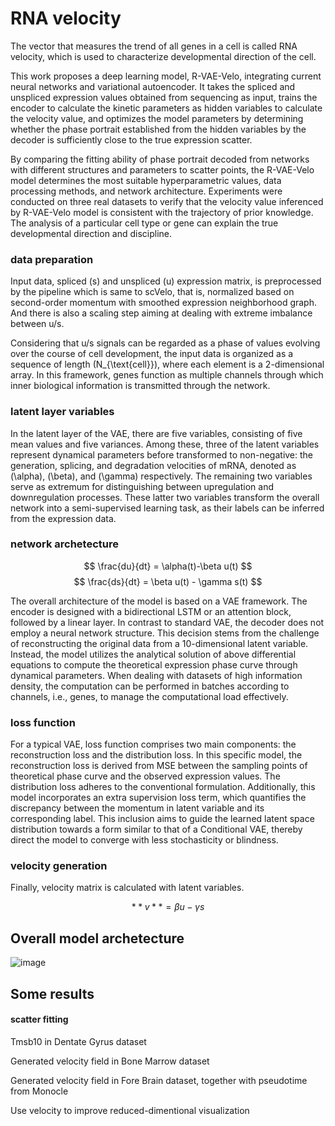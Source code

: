 # RNA velocity

The vector that measures the trend of all genes in a cell is called RNA velocity, which is used to characterize developmental direction of the cell. 

This work proposes a deep learning model, R-VAE-Velo, integrating current neural networks and variational autoencoder. It takes the spliced and unspliced expression values obtained from sequencing as input, trains the encoder to calculate the kinetic parameters as hidden variables to calculate the velocity value, and optimizes the model parameters by determining whether the phase portrait established from the hidden variables by the decoder is sufficiently close to the true expression scatter.

By comparing the fitting ability of phase portrait decoded from networks with different structures and parameters to scatter points, the R-VAE-Velo model determines the most suitable hyperparametric values, data processing methods, and network architecture. Experiments were conducted on three real datasets to verify that the velocity value inferenced by R-VAE-Velo model is consistent with the trajectory of prior knowledge. The analysis of a particular cell type or gene can explain the true developmental direction and discipline.


### data preparation

Input data, spliced (s) and unspliced (u) expression matrix, is preprocessed by the pipeline which is same to scVelo, that is, normalized based on second-order momentum with smoothed expression neighborhood graph. And there is also a scaling step aiming at dealing with extreme imbalance between u/s.

Considering that u/s signals can be regarded as a phase of values evolving over the course of cell development, the input data is organized as a sequence of length \(N_{\text{cell}}\), where each element is a 2-dimensional array. In this framework, genes function as multiple channels through which inner biological information is transmitted through the network.

### latent layer variables

In the latent layer of the VAE, there are five variables, consisting of five mean values and five variances. Among these, three of the latent variables represent dynamical parameters before transformed to non-negative: the generation, splicing, and degradation velocities of mRNA, denoted as \(\alpha\), \(\beta\), and \(\gamma\) respectively. The remaining two variables serve as extremum for distinguishing between upregulation and downregulation processes. These latter two variables transform the overall network into a semi-supervised learning task, as their labels can be inferred from the expression data.

### network archetecture

$$ \frac{du}{dt} = \alpha(t)-\beta u(t) $$
$$ \frac{ds}{dt} = \beta u(t) - \gamma s(t) $$

The overall architecture of the model is based on a VAE framework. The encoder is designed with a bidirectional LSTM or an attention block, followed by a linear layer. In contrast to standard VAE, the decoder does not employ a neural network structure. This decision stems from the challenge of reconstructing the original data from a 10-dimensional latent variable. Instead, the model utilizes the analytical solution of above differential equations to compute the theoretical expression phase curve through dynamical parameters. When dealing with datasets of high information density, the computation can be performed in batches according to channels, i.e., genes, to manage the computational load effectively.

### loss function

For a typical VAE, loss function comprises two main components: the reconstruction loss and the distribution loss. In this specific model, the reconstruction loss is derived from MSE between the sampling points of theoretical phase curve and the observed expression values. The distribution loss adheres to the conventional formulation. Additionally, this model incorporates an extra supervision loss term, which quantifies the discrepancy between the momentum in latent variable and its corresponding label. This inclusion aims to guide the learned latent space distribution towards a form similar to that of a Conditional VAE, thereby direct the model to converge with less stochasticity or blindness.

### velocity generation

Finally, velocity matrix is calculated with latent variables.

$$ **v** = \beta u - \gamma s $$


## Overall model archetecture

![image](https://github.com/user-attachments/assets/18a9e916-5c83-46b0-ab37-3417f2e6e044)


## Some results

#### scatter fitting
Tmsb10 in Dentate Gyrus dataset

Generated velocity field in Bone Marrow dataset

Generated velocity field in Fore Brain dataset, together with pseudotime from Monocle

Use velocity to improve reduced-dimentional visualization
